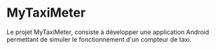 # MyTaxiMeter
Le projet MyTaxiMeter, consiste à développer une application Android permettant de simuler le fonctionnement d'un compteur de taxi.
